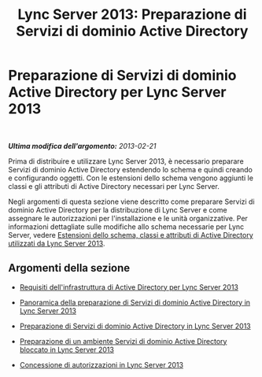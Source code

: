 ﻿---
title: 'Lync Server 2013: Preparazione di Servizi di dominio Active Directory'
TOCTitle: Preparazione di Servizi di dominio Active Directory per Lync Server 2013
ms:assetid: 7e126464-5d29-4013-9c44-0ccc2fbdea0f
ms:mtpsurl: https://technet.microsoft.com/it-it/library/Gg398630(v=OCS.15)
ms:contentKeyID: 49301117
ms.date: 08/24/2015
mtps_version: v=OCS.15
ms.translationtype: HT
---

# Preparazione di Servizi di dominio Active Directory per Lync Server 2013

 

_**Ultima modifica dell'argomento:** 2013-02-21_

Prima di distribuire e utilizzare Lync Server 2013, è necessario preparare Servizi di dominio Active Directory estendendo lo schema e quindi creando e configurando oggetti. Con le estensioni dello schema vengono aggiunti le classi e gli attributi di Active Directory necessari per Lync Server.

Negli argomenti di questa sezione viene descritto come preparare Servizi di dominio Active Directory per la distribuzione di Lync Server e come assegnare le autorizzazioni per l'installazione e le unità organizzative. Per informazioni dettagliate sulle modifiche allo schema necessarie per Lync Server, vedere [Estensioni dello schema, classi e attributi di Active Directory utilizzati da Lync Server 2013](lync-server-2013-active-directory-schema-extensions-classes-and-attributes-used-by-lync-server.md).

## Argomenti della sezione

  - [Requisiti dell'infrastruttura di Active Directory per Lync Server 2013](lync-server-2013-active-directory-infrastructure-requirements.md)

  - [Panoramica della preparazione di Servizi di dominio Active Directory in Lync Server 2013](lync-server-2013-overview-of-active-directory-domain-services-preparation.md)

  - [Preparazione di Servizi di dominio Active Directory in Lync Server 2013](lync-server-2013-preparing-active-directory-domain-services_1.md)

  - [Preparazione di un ambiente Servizi di dominio Active Directory bloccato in Lync Server 2013](lync-server-2013-preparing-a-locked-down-active-directory-domain-services.md)

  - [Concessione di autorizzazioni in Lync Server 2013](lync-server-2013-granting-permissions.md)

